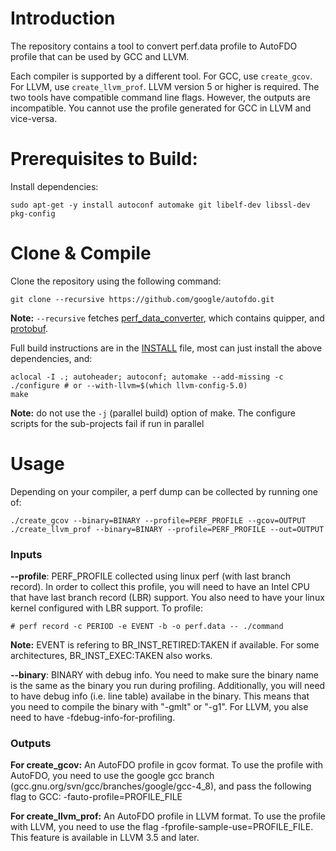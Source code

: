 # Introduction

The repository contains a tool to convert perf.data profile to AutoFDO
profile that can be used by GCC and LLVM.

Each compiler is supported by a different tool. For GCC, use
`create_gcov`. For LLVM, use `create_llvm_prof`. LLVM version
5 or higher is required.  The two tools have compatible command
line flags. However, the outputs are incompatible. You cannot
use the profile generated for GCC in LLVM and vice-versa.

# Prerequisites to Build:
Install dependencies:
```
sudo apt-get -y install autoconf automake git libelf-dev libssl-dev pkg-config
```

# Clone & Compile
Clone the repository using the following command:
```
git clone --recursive https://github.com/google/autofdo.git
```
**Note:** `--recursive` fetches [perf_data_converter](https://github.com/google/perf_data_converter.git),
which contains quipper, and [protobuf](https://github.com/google/protobuf.git).

Full build instructions are in the [INSTALL](./INSTALL]) file, most can just install the above
dependencies, and:

```
aclocal -I .; autoheader; autoconf; automake --add-missing -c
./configure # or --with-llvm=$(which llvm-config-5.0)
make
```

**Note:** do not use the `-j` (parallel build) option of make. The configure scripts
 for the sub-projects fail if run in parallel

# Usage
Depending on your compiler, a perf dump can be collected by running one of:
```
./create_gcov --binary=BINARY --profile=PERF_PROFILE --gcov=OUTPUT
./create_llvm_prof --binary=BINARY --profile=PERF_PROFILE --out=OUTPUT
```

### Inputs

**--profile**: PERF_PROFILE collected using linux perf (with last branch record).
In order to collect this profile, you will need to have an Intel CPU that
have last branch record (LBR) support. You also need to have your linux
kernel configured with LBR support. To profile:

```
# perf record -c PERIOD -e EVENT -b -o perf.data -- ./command
```

**Note:** EVENT is refering to BR_INST_RETIRED:TAKEN if available. For some
architectures, BR_INST_EXEC:TAKEN also works.

**--binary**: BINARY with debug info. You need to make sure the binary name is
the same as the binary you run during profiling. Additionally, you will need
to have debug info (i.e. line table) availabe in the binary. This means that
you need to compile the binary with "-gmlt" or "-g1". For LLVM, you alse need
to have -fdebug-info-for-profiling.

### Outputs

**For create_gcov:**
    An AutoFDO profile in gcov format. To use the profile with
    AutoFDO, you need to use the google gcc branch
    (gcc.gnu.org/svn/gcc/branches/google/gcc-4_8), and pass the
    following flag to GCC: -fauto-profile=PROFILE_FILE

**For create_llvm_prof:**
    An AutoFDO profile in LLVM format. To use the profile with
    LLVM, you need to use the flag -fprofile-sample-use=PROFILE_FILE.
    This feature is available in LLVM 3.5 and later.
